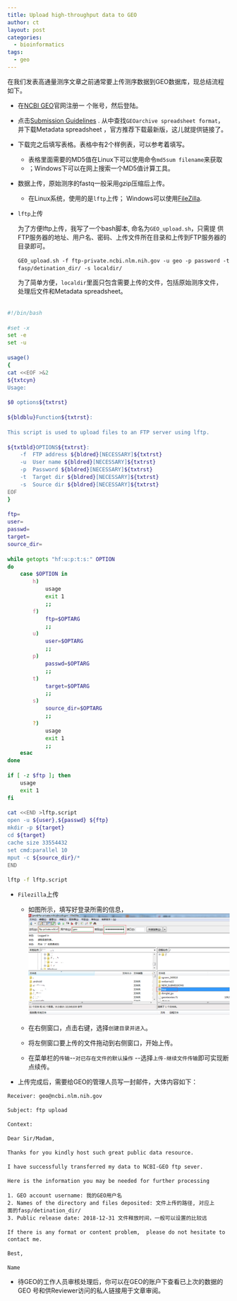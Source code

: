```yaml
---
title: Upload high-throughput data to GEO
author: ct
layout: post
categories:
  - bioinformatics
tags:
  - geo
---
```


在我们发表高通量测序文章之前通常要上传测序数据到GEO数据库，现总结流程
如下。

* 在[NCBI GEO](https://www.ncbi.nlm.nih.gov/geo/submitter/)官网注册一
  个账号，然后登陆。

* 点击[Submission 
  Guidelines](https://www.ncbi.nlm.nih.gov/geo/info/seq.html) .
  从中查找`GEOarchive spreadsheet format`，并下载Metadata spreadsheet
  ，官方推荐下载最新版，这儿就提供链接了。

* 下载完之后填写表格。表格中有2个样例表，可以参考着填写。

	* 表格里面需要的MD5值在Linux下可以使用命令`md5sum filename`来获取
	* ；Windows下可以在网上搜索一个MD5值计算工具。

* 数据上传，原始测序的fastq一般采用gzip压缩后上传。
	
	* 在Linux系统，使用的是`lftp`上传；
	  Windows可以使用[FileZilla](https://www.filezilla.cn).

* `lftp`上传

  为了方便lftp上传，我写了一个bash脚本, 命名为`GEO_upload.sh`，只需提
  供FTP服务器的地址、用户名、密码、上传文件所在目录和上传到FTP服务器的
  目录即可。

  `GEO_upload.sh -f ftp-private.ncbi.nlm.nih.gov -u geo -p password -t
  fasp/detination_dir/ -s localdir/`

  为了简单方便，`localdir`里面只包含需要上传的文件，包括原始测序文件，
  处理后文件和Metadata spreadsheet。

```bash

#!/bin/bash

#set -x
set -e
set -u

usage()
{
cat <<EOF >&2
${txtcyn}
Usage:

$0 options${txtrst}

${bldblu}Function${txtrst}:

This script is used to upload files to an FTP server using lftp.

${txtbld}OPTIONS${txtrst}:
	-f	FTP address ${bldred}[NECESSARY]${txtrst}
	-u	User name ${bldred}[NECESSARY]${txtrst}
	-p	Password ${bldred}[NECESSARY]${txtrst}
	-t	Target dir ${bldred}[NECESSARY]${txtrst}
	-s	Source dir ${bldred}[NECESSARY]${txtrst}	
EOF
}

ftp=
user=
passwd=
target=
source_dir=

while getopts "hf:u:p:t:s:" OPTION
do
	case $OPTION in
		h)
			usage
			exit 1
			;;
		f)
			ftp=$OPTARG
			;;
		u)
			user=$OPTARG
			;;
		p)
			passwd=$OPTARG
			;;
		t)
			target=$OPTARG
			;;
		s)
			source_dir=$OPTARG
			;;
		?)
			usage
			exit 1
			;;
	esac
done

if [ -z $ftp ]; then
	usage
	exit 1
fi

cat <<END >lftp.script
open -u ${user},${passwd} ${ftp}
mkdir -p ${target}
cd ${target}
cache size 33554432
set cmd:parallel 10
mput -c ${source_dir}/*
END

lftp -f lftp.script

```

* `Filezilla`上传

	* 如图所示，填写好登录所需的信息，
      ![Filezilla login](/images/Filezilla_1.png)

	* 在右侧窗口，点击右键，选择`创建目录并进入`。

	* 将左侧窗口要上传的文件拖动到右侧窗口，开始上传。

	* 在菜单栏的`传输`--`对已存在文件的默认操作`
	  --选择`上传-继续文件传输`即可实现断点续传。

* 上传完成后，需要给GEO的管理人员写一封邮件，大体内容如下：

```
Receiver: geo@ncbi.nlm.nih.gov

Subject: ftp upload

Context:

Dear Sir/Madam, 

Thanks for you kindly host such great public data resource.

I have successfully transferred my data to NCBI-GEO ftp sever. 

Here is the information you may be needed for further processing

1. GEO account username: 我的GEO用户名
2. Names of the directory and files deposited: 文件上传的路径, 对应上
面的fasp/detination_dir/
3. Public release date: 2018-12-31 文件释放时间，一般可以设置的比较远

If there is any format or content problem,  please do not hesitate to
contact me.

Best, 

Name
```

* 待GEO的工作人员审核处理后，你可以在GEO的账户下查看已上次的数据的GEO
  号和供Reviewer访问的私人链接用于文章审阅。
